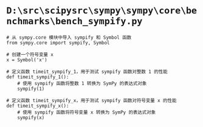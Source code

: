 # `D:\src\scipysrc\sympy\sympy\core\benchmarks\bench_sympify.py`

```
# 从 sympy.core 模块中导入 sympify 和 Symbol 函数
from sympy.core import sympify, Symbol

# 创建一个符号变量 x
x = Symbol('x')

# 定义函数 timeit_sympify_1，用于测试 sympify 函数对整数 1 的性能
def timeit_sympify_1():
    # 使用 sympify 函数将整数 1 转换为 SymPy 的表达式对象
    sympify(1)

# 定义函数 timeit_sympify_x，用于测试 sympify 函数对符号变量 x 的性能
def timeit_sympify_x():
    # 使用 sympify 函数将符号变量 x 转换为 SymPy 的表达式对象
    sympify(x)
```